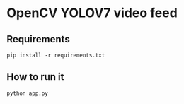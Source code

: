# OpenCV YOLOV7 video feed

## Requirements

    pip install -r requirements.txt

## How to run it

    python app.py